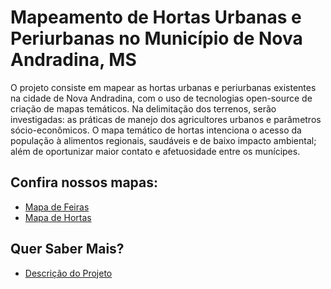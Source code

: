 # Mapeamento de Hortas Urbanas e Periurbanas no Município de Nova Andradina, MS

O projeto consiste em mapear as hortas urbanas e periurbanas existentes na cidade de Nova Andradina, com o uso de tecnologias open-source de criação de mapas
temáticos. Na delimitação dos terrenos, serão investigadas: as práticas de manejo
dos agricultores urbanos e parâmetros sócio-econômicos. O mapa temático de hortas
intenciona o acesso da população à alimentos regionais, saudáveis e de baixo impacto
ambiental; além de oportunizar maior contato e afetuosidade entre os munícipes.


## Confira nossos mapas:

 - [Mapa de Feiras](https://www.google.com/maps/d/u/0/viewer?hl=pt-BR&mid=1p9XUE8NdhAflxFTDtRn9AT4LZs7wKTWT&ll=-22.236435077790812%2C-53.34569391545007&z=15)
 - [Mapa de Hortas](https://www.google.com/maps/d/u/0/viewer?hl=pt-BR&mid=1p9XUE8NdhAflxFTDtRn9AT4LZs7wKTWT&ll=-22.236435077790812%2C-53.34569391545007&z=15)

## Quer Saber Mais?

 - [Descrição do Projeto](https://github.com/CaioHPerlin/MapeamentoHUNovaAndradina/blob/master/descrição.pdf)

